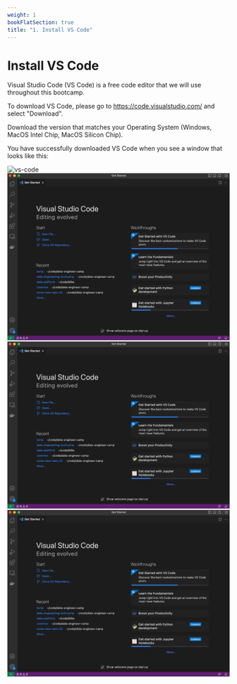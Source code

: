 ```yaml
---
weight: 1
bookFlatSection: true
title: "1. Install VS Code"
---
```


# Install VS Code 

Visual Studio Code (VS Code) is a free code editor that we will use throughout this bootcamp.

To download VS Code, please go to https://code.visualstudio.com/ and select "Download". 

Download the version that matches your Operating System (Windows, MacOS Intel Chip, MacOS Silicon Chip). 

You have successfully downloaded VS Code when you see a window that looks like this: 

![vs-code](/vs-code.png)
![vs-code](./images/vs-code.png)
![vs-code](images/vs-code.png)
![vs-code](https://github.com/Data-Engineer-Camp/getting-started/blob/main/static/images/vs-code.png?raw=true)